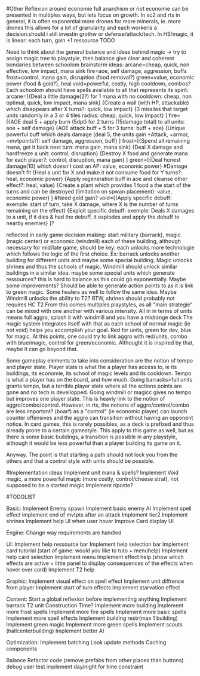 #Other
Reflexion around economie
full anarchism or riot
economie can be presented in multiples ways, but lets focus on growth.
In sc2 and rts in general, it is often exponential:more drones for more minerals, ie. more drones
this allows for a lot of granularity and each workeris a decision:should i still investin grothw or defense/attack/tech.
In HS/magic, it is linear: each turn, gain +1 ressource
TODO

Need to think about the general balance and ideas behind magic
-> try to assign magic tree to playstyle, then balance
give clear and coherent bondaries between schoolom
brainstorm ideas: 
	arcane=cheap, quick, non effective, low impact, mana sink
	fire=aoe, self damage, aggression, buffs
	frost=control, mana gain, disruption (food removal?)
	green=value, economic power (food & gold?), heal
	void=powerful, costly, high cooldown, combos?
Each schoolom should have spells available to all that represents its spirit:
	arcane=[{Deal a little damage(2?) for 1 mana with no cooldown: cheap, non optimal, quick, low impact, mana sink}
		{Create a wall (with HP, attackable) which disappears after X turns?: quick, low impact}
		{3 missiles that target units randomly in a 3 or 4 tiles radius: cheap, quick, low impact}
		]
	fire=[{AOE deal 5 + apply burn (5dpt) for 2 turns (15damage total) to all units: aoe + self damage}
		{AOE attack buff + 5 for 3 turns: buff + aoe}
		{Unique powerful buff which deals damage (deal 5, the units gain +Attack, +armor, +mvtpoints?): self damage, aggression, buff}
		]
	frost=[{Spend all remaining mana, get it back next turn: mana gain, mana sink}
		{Deal X damage and hardfreeze a unit: control, disruption}
		{Destroy X food and generate mana for each player?: control, disruption, mana gain}
		]
	green=[{Deal honest damage(10) which doesn't cost an AP: value, economic power} #Damage doesn't fit
		{Heal a unit for X and make it not consume food for Y turns?: heal, economic power}
		{Apply regeneration buff in aoe and cleanse other effect?: heal, value}
		{Create a plant which provides 1 food a the start of the turns and can be destroyed (limitation on spwan placement): value, economic power}
		] #Need gold gain?
	void=[{Apply specific debuff: exemple: start of turn, take X damage, where X is the number of turns remaining on the effect}
	{Exploit specific debuff: exemple: Deals X damages to a unit, if it dies & had the debuff, it explodes and apply the debuff to nearby enemies}
	]?

reflected in early game decision making: start military (barrack), magic (magic center) or economic (windmill)
each of these building, although necessary for mid/late game, should be key: each unlocks more technologie which follows the logic of the
first choice. Ex: barrack unlocks another building for different units and maybe some special building. Magic unlocks shrines and thus 
the schools of magic. Windmill should unlock similar buildings in a similar idea. maybe some special units which generate ressources? this 
is hard to balance as this could go exponentially. Maybe some improvements? Should be able to generate action points to as it is link to 
green magic. Some healers as well to follow the same idea. Maybe Windmill unlocks the ability to T2? BTW, shrines should probably not requires
HC T2
From this comes multiples playstyles, as all "main strategie" can be mixed with one another with various intensity. All in in terms of units
means full aggro, splash it with windmill and you have a midrange deck
The magic system integrates itself with that as each school of normal magic (ie not void) helps you accomplish your goal. Red for units, green
for dev, blue for magic.
At this points, one could try to link aggro with red/units, combo with blue/magic, control for green/economic. Althought it is inspired by
that, maybe it can go beyond that.

Some gameplay elements to take into consideration are the notion of tempo and player state. Player state is what the a player has access to,
ie its buildings, its economie, its school of magic levels and its cooldown. Tempo is what a player has on the board, and how much.
Going barracks>full units grants tempo, but a terrible player state where all the actions points are gone and no tech is devellopped. 
Going windmill or magicc gives no tempo but improves one player state. This is heavly link to the notion of aggro/combo/control. However,
in rts, the notions of aggro/control/combo are less important? (boarf) as a "control" (ie economic player) can launch counter offensives and
the aggro can transition without having an opponent notice. In card games, this is rarely possibles, as a deck is prefixed and thus already
prone to a certain gamestyle. This apply to this game as well, but as there is some basic buildings, a transition is possible in any playstyle,
although it would be less powerful than a player building its game on it.

Anyway. The point is that starting a path should not lock you from the others and that a control style with units should be possible.
	
#Implementation ideas
Implement unit mana & spells?
Implement Void magic, a more powerful magic (more costly, control/cheese strat), not supposed to be a started magic
Implement riposte?


#TODOLIST

Basic:
	Implement Enemy spawn
	Implement basic enemy AI
	Implement spell effect
	implement end of mvtpts after an attack
	Implement tier2
	Implement shrines 
	Implement help UI when user hover
	Improve Card display UI
	
Engine:
	Change way requirements are handled

UI:
	Implement help ressource bar
	Implement help selection bar
	Implement card tutorial (start of game: would you like to tuto + menuhelp)
	Implement help card selection
	Implement menu
	Implement effect help (show which effects are active + little panel to display consequences of the effects when hover over card)
	Implement T2 help
	
Graphic:
	Implement visual effect on spell effect
Implement unit diffrence from player
	Implement start of turn effects
	Implement starvation effect
	
Content:
Start a global reflexion before implementing anything
	Implement barrack T2 unit
Construction Time?
Implement more building
Implement more frost spells
Implement more fire spells
Implement more basic spells
Implement more spell effects
	Implement building restr(max 1 building)
	Implement green magic
Implement more green spells
Implement scouts (hallcenterbuilding)
Implement better AI

Optimization:
Implement batching
Look update methods
Caching components

Balance
Refactor code (remove prefabs from other places than buttons)
debug
user test
implement day/night for time constraint